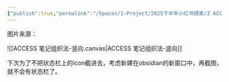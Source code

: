 ```yaml
---
{"publish":true,"permalink":"/Spaces/1-Project/2025下半年小红书探索/2 ACCESS笔记组织法.md","created":"2025-07-15","modified":"2025-07-15","published":"2025-07-15T14:21:03.923+08:00","cssclasses":""}
---
```



图片来源：

![[ACCESS 笔记组织法-竖向.canvas|ACCESS 笔记组织法-竖向]]

下次为了不把状态栏上的icon截进去，考虑新建在obsidian的新窗口中，再截图，就不会有状态栏了。
